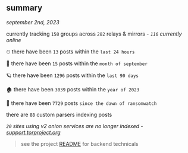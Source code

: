 
## summary
_september 2nd, 2023_

currently tracking `158` groups across `282` relays & mirrors - _`116` currently online_

⏲ there have been `13` posts within the `last 24 hours`

🦈 there have been `15` posts within the `month of september`

🪐 there have been `1296` posts within the `last 90 days`

🏚 there have been `3039` posts within the `year of 2023`

🦕 there have been `7729` posts `since the dawn of ransomwatch`

there are `88` custom parsers indexing posts

_`20` sites using v2 onion services are no longer indexed - [support.torproject.org](https://support.torproject.org/onionservices/v2-deprecation/)_

> see the project [README](https://github.com/joshhighet/ransomwatch#ransomwatch--) for backend technicals
